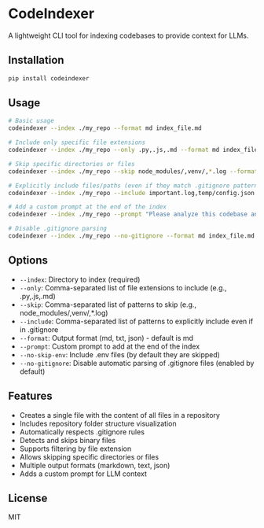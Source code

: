 # CodeIndexer

A lightweight CLI tool for indexing codebases to provide context for LLMs.

## Installation

```bash
pip install codeindexer
```

## Usage

```bash
# Basic usage
codeindexer --index ./my_repo --format md index_file.md

# Include only specific file extensions
codeindexer --index ./my_repo --only .py,.js,.md --format md index_file.md

# Skip specific directories or files
codeindexer --index ./my_repo --skip node_modules/,venv/,*.log --format md index_file.md

# Explicitly include files/paths (even if they match .gitignore patterns)
codeindexer --index ./my_repo --include important.log,temp/config.json --format md index_file.md

# Add a custom prompt at the end of the index
codeindexer --index ./my_repo --prompt "Please analyze this codebase and suggest improvements." --format md index_file.md

# Disable .gitignore parsing
codeindexer --index ./my_repo --no-gitignore --format md index_file.md
```

## Options

- `--index`: Directory to index (required)
- `--only`: Comma-separated list of file extensions to include (e.g., .py,.js,.md)
- `--skip`: Comma-separated list of patterns to skip (e.g., node_modules/,venv/,*.log)
- `--include`: Comma-separated list of patterns to explicitly include even if in .gitignore
- `--format`: Output format (md, txt, json) - default is md
- `--prompt`: Custom prompt to add at the end of the index
- `--no-skip-env`: Include .env files (by default they are skipped)
- `--no-gitignore`: Disable automatic parsing of .gitignore files (enabled by default)

## Features

- Creates a single file with the content of all files in a repository
- Includes repository folder structure visualization
- Automatically respects .gitignore rules
- Detects and skips binary files
- Supports filtering by file extension
- Allows skipping specific directories or files
- Multiple output formats (markdown, text, json)
- Adds a custom prompt for LLM context

## License

MIT

